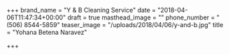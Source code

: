 +++
brand_name = "Y & B Cleaning Service"
date = "2018-04-06T11:47:34+00:00"
draft = true
masthead_image = ""
phone_number = "(506) 8544-5859"
teaser_image = "/uploads/2018/04/06/y-and-b.jpg"
title = "Yohana Betena Naravez"

+++
